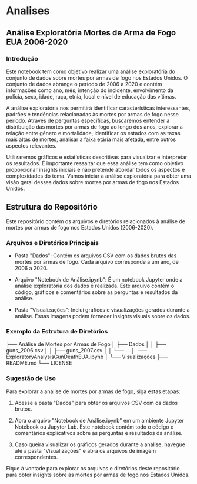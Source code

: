 # Analises
## Análise Exploratória Mortes de Arma de Fogo EUA 2006-2020
### Introdução

Este notebook tem como objetivo realizar uma análise exploratória do conjunto de dados sobre mortes por armas de fogo nos Estados Unidos. O conjunto de dados abrange o período de 2006 a 2020 e contém informações como ano, mês, intenção do incidente, envolvimento da polícia, sexo, idade, raça, etnia, local e nível de educação das vítimas.

A análise exploratória nos permitirá identificar características interessantes, padrões e tendências relacionadas às mortes por armas de fogo nesse período. Através de perguntas específicas, buscaremos entender a distribuição das mortes por armas de fogo ao longo dos anos, explorar a relação entre gênero e mortalidade, identificar os estados com as taxas mais altas de mortes, analisar a faixa etária mais afetada, entre outros aspectos relevantes.

Utilizaremos gráficos e estatísticas descritivas para visualizar e interpretar os resultados. É importante ressaltar que essa análise tem como objetivo proporcionar insights iniciais e não pretende abordar todos os aspectos e complexidades do tema. Vamos iniciar a análise exploratória para obter uma visão geral desses dados sobre mortes por armas de fogo nos Estados Unidos.

## Estrutura do Repositório

Este repositório contém os arquivos e diretórios relacionados à análise de mortes por armas de fogo nos Estados Unidos (2006-2020).

### Arquivos e Diretórios Principais

- Pasta "Dados": Contém os arquivos CSV com os dados brutos das mortes por armas de fogo. Cada arquivo corresponde a um ano, de 2006 a 2020.

- Arquivo "Notebook de Análise.ipynb": É um notebook Jupyter onde a análise exploratória dos dados é realizada. Este arquivo contém o código, gráficos e comentários sobre as perguntas e resultados da análise.

- Pasta "Visualizações": Inclui gráficos e visualizações gerados durante a análise. Essas imagens podem fornecer insights visuais sobre os dados.

### Exemplo da Estrutura de Diretórios

├── Análise de Mortes por Armas de Fogo
│   ├── Dados
│   │   ├── guns_2006.csv
│   │   ├── guns_2007.csv
│   │   └── ...
│   └── ExploratoryAnalysisGunDeathEUA.ipynb
│   └── Visualizações
├── README.md
└── LICENSE


### Sugestão de Uso

Para explorar a análise de mortes por armas de fogo, siga estas etapas:

1. Acesse a pasta "Dados" para obter os arquivos CSV com os dados brutos.

2. Abra o arquivo "Notebook de Análise.ipynb" em um ambiente Jupyter Notebook ou Jupyter Lab. Este notebook contém todo o código e comentários explicativos sobre as perguntas e resultados da análise.

3. Caso queira visualizar os gráficos gerados durante a análise, navegue até a pasta "Visualizações" e abra os arquivos de imagem correspondentes.

Fique à vontade para explorar os arquivos e diretórios deste repositório para obter insights sobre as mortes por armas de fogo nos Estados Unidos.


